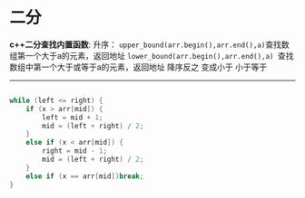 #  二分
**c++二分查找内置函数**:
升序：
`upper_bound(arr.begin(),arr.end(),a)`查找数组第一个大于a的元素，返回地址
`lower_bound(arr.begin(),arr.end(),a) `查找数组中第一个大于或等于a的元素，返回地址
降序反之
变成小于
小于等于

-------------
```cpp

while (left <= right) {
	if (x > arr[mid]) {
		left = mid + 1;
		mid = (left + right) / 2;
	}
	else if (x < arr[mid]) {
		right = mid - 1;
		mid = (left + right) / 2;
	}
	else if (x == arr[mid])break;
}

```
